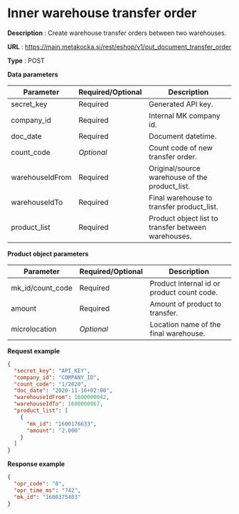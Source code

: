 # Inner warehouse transfer order

**Description** : Create warehouse transfer orders between two warehouses.

**URL** : https://main.metakocka.si/rest/eshop/v1/put_document_transfer_order

**Type** : POST

**Data parameters**

|Parameter| Required/Optional | Description |
|----|------------|------
| secret_key | Required  | Generated API key. |
| company_id | Required  | Internal MK company id. |
| doc_date | Required  | Document datetime.  |
| count_code | _Optional_  | Count code of new transfer order. |
| warehouseIdFrom | Required  | Original/source warehouse of the product_list. |
| warehouseIdTo | Required  | Final warehouse to transfer product_list. |
| product_list | Required | Product object list to transfer between warehouses. |

**Product object parameters**

|Parameter| Required/Optional | Description |
|----|------------|------
| mk_id/count_code | Required | Product internal id or product count code. |
| amount | Required | Amount of product to transfer. |
| microlocation | _Optional_ | Location name of the final warehouse. |


**Request example**
```json
{
  "secret_key": "API_KEY",
  "company_id": "COMPANY_ID",
  "count_code": "1/2020",
  "doc_date": "2020-11-16+02:00",
  "warehouseIdFrom": 1600000042,
  "warehouseIdTo": 1600000067,
  "product_list": [
    {
      "mk_id": "1600176633",
      "amount": "2.000"
    }
  ]
}
```

**Response example**
```json
{
  "opr_code": "0",
  "opr_time_ms": "742",
  "mk_id": "1600375403"
}
```

